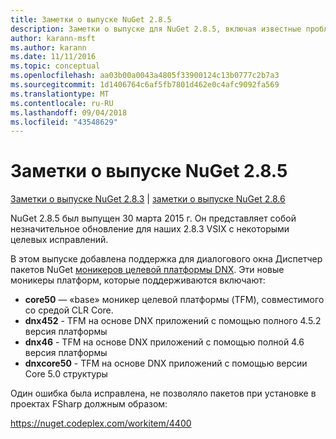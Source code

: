 ```yaml
---
title: Заметки о выпуске NuGet 2.8.5
description: Заметки о выпуске для NuGet 2.8.5, включая известные проблемы, исправления ошибок, добавленные функции и запросы на изменение структуры.
author: karann-msft
ms.author: karann
ms.date: 11/11/2016
ms.topic: conceptual
ms.openlocfilehash: aa03b00a0043a4805f33900124c13b0777c2b7a3
ms.sourcegitcommit: 1d1406764c6af5fb7801d462e0c4afc9092fa569
ms.translationtype: MT
ms.contentlocale: ru-RU
ms.lasthandoff: 09/04/2018
ms.locfileid: "43548629"
---
```

# <a name="nuget-285-release-notes"></a>Заметки о выпуске NuGet 2.8.5

[Заметки о выпуске NuGet 2.8.3](../release-notes/nuget-2.8.3.md) | [заметки о выпуске NuGet 2.8.6](../release-notes/nuget-2.8.6.md)

NuGet 2.8.5 был выпущен 30 марта 2015 г. Он представляет собой незначительное обновление для наших 2.8.3 VSIX с некоторыми целевых исправлений.

В этом выпуске добавлена поддержка для диалогового окна Диспетчер пакетов NuGet [моникеров целевой платформы DNX](https://github.com/aspnet/dnx).  Эти новые моникеры платформ, которые поддерживаются включают:

* **core50** — «base» моникер целевой платформы (TFM), совместимого со средой CLR Core.
* **dnx452** - TFM на основе DNX приложений с помощью полного 4.5.2 версия платформы
* **dnx46** - TFM на основе DNX приложений с помощью полной 4.6 версия платформы
* **dnxcore50** - TFM на основе DNX приложений с помощью версии Core 5.0 структуры

Один ошибка была исправлена, не позволяло пакетов при установке в проектах FSharp должным образом:

https://nuget.codeplex.com/workitem/4400